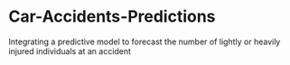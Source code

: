 # Car-Accidents-Predictions
Integrating a predictive model to forecast the number of lightly or heavily injured individuals at an accident
